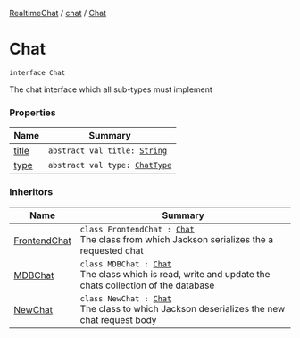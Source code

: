 [RealtimeChat](../../index.md) / [chat](../index.md) / [Chat](./index.md)

# Chat

`interface Chat`

The chat interface which all sub-types must implement

### Properties

| Name | Summary |
|---|---|
| [title](title.md) | `abstract val title: `[`String`](https://kotlinlang.org/api/latest/jvm/stdlib/kotlin/-string/index.html) |
| [type](type.md) | `abstract val type: `[`ChatType`](../-chat-type/index.md) |

### Inheritors

| Name | Summary |
|---|---|
| [FrontendChat](../-frontend-chat/index.md) | `class FrontendChat : `[`Chat`](./index.md)<br>The class from which Jackson serializes the a requested chat |
| [MDBChat](../-m-d-b-chat/index.md) | `class MDBChat : `[`Chat`](./index.md)<br>The class which is read, write and update the chats collection of the database |
| [NewChat](../-new-chat/index.md) | `class NewChat : `[`Chat`](./index.md)<br>The class to which Jackson deserializes the new chat request body |

